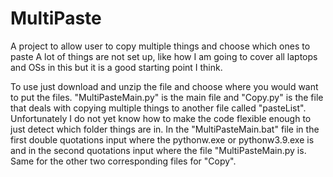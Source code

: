 # MultiPaste
A project to allow user to copy multiple things and choose which ones to paste
A lot of things are not set up, like how I am going to cover all laptops and OSs in this but it is a good starting point I think.

To use just download and unzip the file and choose where you would want to put the files. "MultiPasteMain.py" is the main file and "Copy.py" is the file that deals with copying multiple things to another file called "pasteList". Unfortunately I do not yet know how to make the code flexible enough to just detect which folder things are in.
In the "MultiPasteMain.bat" file in the first double quotations input where the pythonw.exe or pythonw3.9.exe is and in the second quotations input where the file "MultiPasteMain.py is. Same for the other two corresponding files for "Copy".
